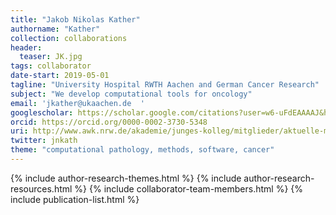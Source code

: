 ```yaml
---
title: "Jakob Nikolas Kather"
authorname: "Kather"
collection: collaborations
header:
  teaser: JK.jpg
tags: collaborator
date-start: 2019-05-01
tagline: "University Hospital RWTH Aachen and German Cancer Research"
subject: "We develop computational tools for oncology"
email: 'jkather@ukaachen.de  '
googlescholar: https://scholar.google.com/citations?user=w6-uFdEAAAAJ&hl=en
orcid: https://orcid.org/0000-0002-3730-5348
uri: http://www.awk.nrw.de/akademie/junges-kolleg/mitglieder/aktuelle-mitglieder/jahrgang-2020/kather-jakob-nikolas.html
twitter: jnkath
theme: "computational pathology, methods, software, cancer"
---
```

<p align= "justify">

{% include author-research-themes.html %}
{% include author-research-resources.html %}
{% include collaborator-team-members.html %}
{% include publication-list.html %}
